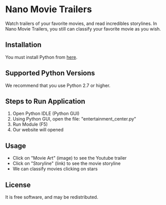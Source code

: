 # Nano Movie Trailers
Watch trailers of your favorite movies, and read incredibles storylines. In Nano Movie Trailers, you still can classify your favorite movie as you wish.

## Installation
You must install Python from [here](https://www.python.org/downloads/).

## Supported Python Versions
We recommend that you use Python 2.7 or higher.

## Steps to Run Application
1. Open Python IDLE (Python GUI)
2. Using Python GUI, open the file: "entertainment_center.py"
3. Run Module (F5)
4. Our website will opened

## Usage
- Click on "Movie Art" (image) to see the Youtube trailer
- Click on "Storyline" (link) to see the movie storyline
- We can classify movies clicking on stars

## License
It is free software, and may be redistributed.